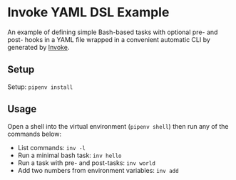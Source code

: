 # Invoke YAML DSL Example

An example of defining simple Bash-based tasks with optional pre- and post- hooks in a YAML file wrapped in a convenient automatic CLI by generated by [Invoke](https://www.pyinvoke.org/).

## Setup

Setup: `pipenv install`

## Usage

Open a shell into the virtual environment (`pipenv shell`) then run any of the commands below:

- List commands: `inv -l`
- Run a minimal bash task: `inv hello`
- Run a task with pre- and post-tasks: `inv world`
- Add two numbers from environment variables: `inv add`
